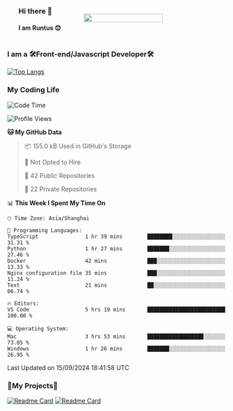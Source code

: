 

<div style="display: flex;  align-items: center; justify-content: space-around;">
    <div>    
        <h3>Hi there 👋</h3>
        <h4> I am Runtus 😊 </h4>
    </div>
    <img src="https://github-readme-stats.vercel.app/api?username=Runtus&show_icons=true&theme=tokyonight" width="60%" />
</div>





### I am a 🛠Front-end/Javascript Developer🛠 

[![Top Langs](https://github-readme-stats.vercel.app/api/top-langs/?username=Runtus&hide=css,vue,scss,Ruby)](https://github.com/Runtus/pixiv-server-ts)


### My Coding Life
<!--START_SECTION:waka-->
![Code Time](http://img.shields.io/badge/Code%20Time-271%20hrs%2029%20mins-blue)

![Profile Views](http://img.shields.io/badge/Profile%20Views-2-blue)

**🐱 My GitHub Data** 

> 📦 155.0 kB Used in GitHub's Storage 
 > 
> 🚫 Not Opted to Hire
 > 
> 📜 42 Public Repositories 
 > 
> 🔑 22 Private Repositories 
 > 
📊 **This Week I Spent My Time On** 

```text
🕑︎ Time Zone: Asia/Shanghai

💬 Programming Languages: 
TypeScript               1 hr 39 mins        ████████░░░░░░░░░░░░░░░░░   31.31 % 
Python                   1 hr 27 mins        ███████░░░░░░░░░░░░░░░░░░   27.46 % 
Docker                   42 mins             ███░░░░░░░░░░░░░░░░░░░░░░   13.33 % 
Nginx configuration file 35 mins             ███░░░░░░░░░░░░░░░░░░░░░░   11.24 % 
Text                     21 mins             ██░░░░░░░░░░░░░░░░░░░░░░░   06.74 % 

🔥 Editors: 
VS Code                  5 hrs 19 mins       █████████████████████████   100.00 % 

💻 Operating System: 
Mac                      3 hrs 53 mins       ██████████████████░░░░░░░   73.05 % 
Windows                  1 hr 26 mins        ███████░░░░░░░░░░░░░░░░░░   26.95 % 
```


 Last Updated on 15/09/2024 18:41:58 UTC
<!--END_SECTION:waka-->

### 🎁My Projects🎁
[![Readme Card](https://github-readme-stats.vercel.app/api/pin/?username=Runtus&repo=pixiv-server-ts)](https://github.com/Runtus/pixiv-server-ts)
[![Readme Card](https://github-readme-stats.vercel.app/api/pin/?username=Runtus&repo=dormitory-uestc)](https://github.com/Runtus/dormitory-uestc)